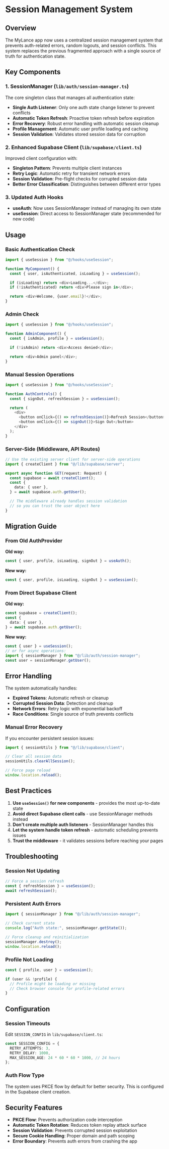 # Session Management System

## Overview

The MyLance app now uses a centralized session management system that prevents auth-related errors, random logouts, and session conflicts. This system replaces the previous fragmented approach with a single source of truth for authentication state.

## Key Components

### 1. SessionManager (`lib/auth/session-manager.ts`)

The core singleton class that manages all authentication state:

- **Single Auth Listener**: Only one auth state change listener to prevent conflicts
- **Automatic Token Refresh**: Proactive token refresh before expiration
- **Error Recovery**: Robust error handling with automatic session cleanup
- **Profile Management**: Automatic user profile loading and caching
- **Session Validation**: Validates stored session data for corruption

### 2. Enhanced Supabase Client (`lib/supabase/client.ts`)

Improved client configuration with:

- **Singleton Pattern**: Prevents multiple client instances
- **Retry Logic**: Automatic retry for transient network errors
- **Session Validation**: Pre-flight checks for corrupted session data
- **Better Error Classification**: Distinguishes between different error types

### 3. Updated Auth Hooks

- **useAuth**: Now uses SessionManager instead of managing its own state
- **useSession**: Direct access to SessionManager state (recommended for new code)

## Usage

### Basic Authentication Check

```typescript
import { useSession } from "@/hooks/useSession";

function MyComponent() {
  const { user, isAuthenticated, isLoading } = useSession();

  if (isLoading) return <div>Loading...</div>;
  if (!isAuthenticated) return <div>Please sign in</div>;

  return <div>Welcome, {user.email}!</div>;
}
```

### Admin Check

```typescript
import { useSession } from "@/hooks/useSession";

function AdminComponent() {
  const { isAdmin, profile } = useSession();

  if (!isAdmin) return <div>Access denied</div>;

  return <div>Admin panel</div>;
}
```

### Manual Session Operations

```typescript
import { useSession } from "@/hooks/useSession";

function AuthControls() {
  const { signOut, refreshSession } = useSession();

  return (
    <div>
      <button onClick={() => refreshSession()}>Refresh Session</button>
      <button onClick={() => signOut()}>Sign Out</button>
    </div>
  );
}
```

### Server-Side (Middleware, API Routes)

```typescript
// Use the existing server client for server-side operations
import { createClient } from "@/lib/supabase/server";

export async function GET(request: Request) {
  const supabase = await createClient();
  const {
    data: { user },
  } = await supabase.auth.getUser();

  // The middleware already handles session validation
  // so you can trust the user object here
}
```

## Migration Guide

### From Old AuthProvider

**Old way:**

```typescript
const { user, profile, isLoading, signOut } = useAuth();
```

**New way:**

```typescript
const { user, profile, isLoading, signOut } = useSession();
```

### From Direct Supabase Client

**Old way:**

```typescript
const supabase = createClient();
const {
  data: { user },
} = await supabase.auth.getUser();
```

**New way:**

```typescript
const { user } = useSession();
// or for async operations:
import { sessionManager } from "@/lib/auth/session-manager";
const user = sessionManager.getUser();
```

## Error Handling

The system automatically handles:

- **Expired Tokens**: Automatic refresh or cleanup
- **Corrupted Session Data**: Detection and cleanup
- **Network Errors**: Retry logic with exponential backoff
- **Race Conditions**: Single source of truth prevents conflicts

### Manual Error Recovery

If you encounter persistent session issues:

```typescript
import { sessionUtils } from "@/lib/supabase/client";

// Clear all session data
sessionUtils.clearAllSession();

// Force page reload
window.location.reload();
```

## Best Practices

1. **Use `useSession()` for new components** - provides the most up-to-date state
2. **Avoid direct Supabase client calls** - use SessionManager methods instead
3. **Don't create multiple auth listeners** - SessionManager handles this
4. **Let the system handle token refresh** - automatic scheduling prevents issues
5. **Trust the middleware** - it validates sessions before reaching your pages

## Troubleshooting

### Session Not Updating

```typescript
// Force a session refresh
const { refreshSession } = useSession();
await refreshSession();
```

### Persistent Auth Errors

```typescript
import { sessionManager } from "@/lib/auth/session-manager";

// Check current state
console.log("Auth state:", sessionManager.getState());

// Force cleanup and reinitialization
sessionManager.destroy();
window.location.reload();
```

### Profile Not Loading

```typescript
const { profile, user } = useSession();

if (user && !profile) {
  // Profile might be loading or missing
  // Check browser console for profile-related errors
}
```

## Configuration

### Session Timeouts

Edit `SESSION_CONFIG` in `lib/supabase/client.ts`:

```typescript
const SESSION_CONFIG = {
  RETRY_ATTEMPTS: 3,
  RETRY_DELAY: 1000,
  MAX_SESSION_AGE: 24 * 60 * 60 * 1000, // 24 hours
};
```

### Auth Flow Type

The system uses PKCE flow by default for better security. This is configured in the Supabase client creation.

## Security Features

- **PKCE Flow**: Prevents authorization code interception
- **Automatic Token Rotation**: Reduces token replay attack surface
- **Session Validation**: Prevents corrupted session exploitation
- **Secure Cookie Handling**: Proper domain and path scoping
- **Error Boundary**: Prevents auth errors from crashing the app
